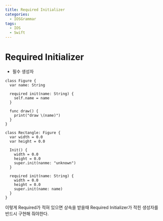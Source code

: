 ```yaml
---
title: Required Initializer
categories:
  - IOSGrammar
tags:
  - IOS
  - Swift
---
```


# Required Initializer 
- 필수 생성자

~~~
class Figure {
  var name: String

  required init(name: String) {
    self.name = name
  }

  func draw() {
    print("draw \(name)")
  }
}

class Rectangle: Figure {
  var width = 0.0
  var height = 0.0

  Init() {
    width = 0.0
    height = 0.0
    super.init(nanme: "unknown")
  }

  required init(name: String) {
    width = 0.0
    height = 0.0
    super.init(name: name)
  }
}
~~~
이렇게 Required가 적혀 있으면 상속을 받을때 Required Initializer가 적힌 생성자를 반드시 구현해 줘야한다.